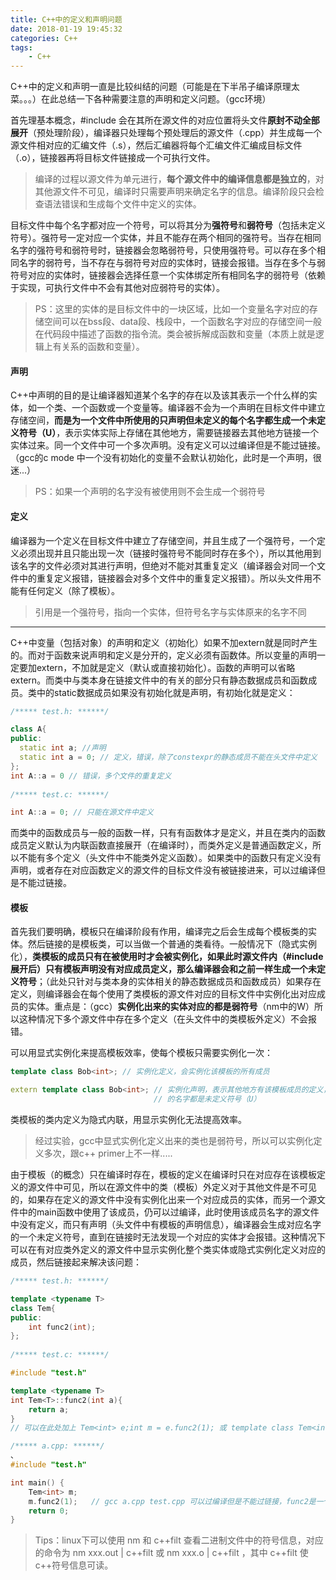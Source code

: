```yaml
---
title: C++中的定义和声明问题
date: 2018-01-19 19:45:32
categories: C++
tags: 
	- C++
---
```


C++中的定义和声明一直是比较纠结的问题（可能是在下半吊子编译原理太菜。。。）在此总结一下各种需要注意的声明和定义问题。（gcc环境）

首先理基本概念，#include 会在其所在源文件的对应位置将头文件**原封不动全部展开**（预处理阶段），编译器只处理每个预处理后的源文件（.cpp）并生成每一个源文件相对应的汇编文件（.s），然后汇编器将每个汇编文件汇编成目标文件（.o），链接器再将目标文件链接成一个可执行文件。

> 编译的过程以源文件为单元进行，**每个源文件中的编译信息都是独立的**，对其他源文件不可见，编译时只需要声明来确定名字的信息。编译阶段只会检查语法错误和生成每个文件中定义的实体。

目标文件中每个名字都对应一个符号，可以将其分为**强符号**和**弱符号**（包括未定义符号）。强符号一定对应一个实体，并且不能存在两个相同的强符号。当存在相同名字的强符号和弱符号时，链接器会忽略弱符号，只使用强符号。可以存在多个相同名字的弱符号，当不存在与弱符号对应的实体时，链接会报错。当存在多个与弱符号对应的实体时，链接器会选择任意一个实体绑定所有相同名字的弱符号（依赖于实现，可执行文件中不会有其他对应弱符号的实体）。

<!---- more ----->



> PS：这里的实体的是目标文件中的一块区域，比如一个变量名字对应的存储空间可以在bss段、data段、栈段中，一个函数名字对应的存储空间一般在代码段中描述了函数的指令流。类会被拆解成函数和变量（本质上就是逻辑上有关系的函数和变量）。 

#### 声明 ####

C++中声明的目的是让编译器知道某个名字的存在以及该其表示一个什么样的实体，如一个类、一个函数或一个变量等。编译器不会为一个声明在目标文件中建立存储空间，**而是为一个文件中所使用的只声明但未定义的每个名字都生成一个未定义符号（U）**，表示实体实际上存储在其他地方，需要链接器去其他地方链接一个实体过来。同一个文件中可一个多次声明。没有定义可以过编译但是不能过链接。（gcc的c mode 中一个没有初始化的变量不会默认初始化，此时是一个声明，很迷...）

> PS：如果一个声明的名字没有被使用则不会生成一个弱符号

#### 定义 ####

编译器为一个定义在目标文件中建立了存储空间，并且生成了一个强符号，一个定义必须出现并且只能出现一次（链接时强符号不能同时存在多个），所以其他用到该名字的文件必须对其进行声明，但绝对不能对其重复定义（编译器会对同一个文件中的重复定义报错，链接器会对多个文件中的重复定义报错）。所以头文件用不能有任何定义（除了模板）。

> 引用是一个强符号，指向一个实体，但符号名字与实体原来的名字不同

************

C++中变量（包括对象）的声明和定义（初始化）如果不加extern就是同时产生的。而对于函数来说声明和定义是分开的，定义必须有函数体。所以变量的声明一定要加extern，不加就是定义（默认或直接初始化）。函数的声明可以省略extern。而类中与类本身在链接文件中的有关的部分只有静态数据成员和函数成员。类中的static数据成员如果没有初始化就是声明，有初始化就是定义：

```c++
/***** test.h: ******/

class A{
public:
  static int a; //声明
  static int a = 0; // 定义，错误，除了constexpr的静态成员不能在头文件中定义
};
int A::a = 0 // 错误，多个文件的重复定义
  
/***** test.c: ******/

int A::a = 0; // 只能在源文件中定义
```

而类中的函数成员与一般的函数一样，只有有函数体才是定义，并且在类内的函数成员定义默认为内联函数直接展开（在编译时），而类外定义是普通函数定义，所以不能有多个定义（头文件中不能类外定义函数）。如果类中的函数只有定义没有声明，或者存在对应函数定义的源文件的目标文件没有被链接进来，可以过编译但是不能过链接。

#### 模板 ####

首先我们要明确，模板只在编译阶段有作用，编译完之后会生成每个模板类的实体。然后链接的是模板类，可以当做一个普通的类看待。一般情况下（隐式实例化），**类模板的成员只有在被使用时才会被实例化，如果此时源文件内（#include展开后）只有模板声明没有对应成员定义，那么编译器会和之前一样生成一个未定义符号**；（此处只针对与类本身的实体相关的静态数据成员和函数成员）如果存在定义，则编译器会在每个使用了类模板的源文件对应的目标文件中实例化出对应成员的实体。重点是：（gcc）**实例化出来的实体对应的都是弱符号**（nm中的W）所以这种情况下多个源文件中存在多个定义（在头文件中的类模板外定义）不会报错。

可以用显式实例化来提高模板效率，使每个模板只需要实例化一次：

```c++
template class Bob<int>; // 实例化定义，会实例化该模板的所有成员

extern template class Bob<int>; // 实例化声明，表示其他地方有该模板成员的定义，对应模板的所有成员
  								// 的名字都是未定义符号（U）
```

类模板的类内定义为隐式内联，用显示实例化无法提高效率。

> 经过实验，gcc中显式实例化定义出来的类也是弱符号，所以可以实例化定义多次，跟c++ primer上不一样.....

由于模板（的概念）只在编译时存在，模板的定义在编译时只在对应存在该模板定义的源文件中可见，所以在源文件中的类（模板）外定义对于其他文件是不可见的，如果存在定义的源文件中没有实例化出来一个对应成员的实体，而另一个源文件中的main函数中使用了该成员，仍可以过编译，此时使用该成员名字的源文件中没有定义，而只有声明（头文件中有模板的声明信息），编译器会生成对应名字的一个未定义符号，直到在链接时无法发现一个对应的实体才会报错。这种情况下可以在有对应类外定义的源文件中显示实例化整个类实体或隐式实例化定义对应的成员，然后链接起来解决该问题：

```c++
/***** test.h: ******/

template <typename T>
class Tem{
public:
	int func2(int);
};
  
/***** test.c: ******/

#include "test.h"

template <typename T>
int Tem<T>::func2(int a){
	return a;
}
// 可以在此处加上 Tem<int> e;int m = e.func2(1); 或 template class Tem<int>; 解决

/***** a.cpp: ******/
、
#include "test.h"

int main() {
    Tem<int> m;   
    m.func2(1);   // gcc a.cpp test.cpp 可以过编译但是不能过链接，func2是一个未定义符号
    return 0;
}

```

> Tips：linux下可以使用 nm 和 c++filt 查看二进制文件中的符号信息，对应的命令为 nm xxx.out | c++filt 或 nm xxx.o | c++filt ，其中 c++filt 使c++符号信息可读。
